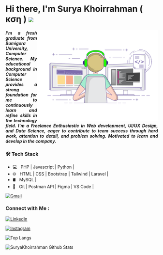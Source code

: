 # Hi there, I'm Surya Khoirrahman ( кση ) <img src="https://raw.githubusercontent.com/iampavangandhi/iampavangandhi/master/gifs/Hi.gif" width="30px">

<img align="right" alt="GIF" src="https://raw.githubusercontent.com/devSouvik/devSouvik/master/gif3.gif" width="400"/>

<h5 align="justify" >I'm a fresh graduate from Bumigora University, Computer Science. My educational background in Computer Science provides a strong foundation for me to continuously learn and refine skills in the technology field. I'm a Freelance Enthusiastic in Web development, UI/UX Design, and Data Science, eager to contribute to team success through hard work, attention to detail, and problem solving. Motivated to learn and develop in the company.</h5>

<h3>🛠 Tech Stack</h3>

- 💻 &nbsp; PHP | Javascript | Python |
- 🌐 &nbsp; HTML | CSS | Bootstrap | Tailwind | Laravel |
- 🛢 &nbsp; MySQL |
- 🔧 &nbsp; Git | Postman API | Figma | VS Code |

[<img alt="Gmail" src="https://img.shields.io/badge/suryakhoirrahman1@gmail.com-D14836?style=for-the-badge&logo=gmail&logoColor=white" />][EMAIL]



### Connect with Me :


[<img alt="LinkedIn" src="https://img.shields.io/badge/LinkedIn-0077B5?style=for-the-badge&logo=linkedin&logoColor=white"/>][LINKEDIN]

[<img alt="Instagram" src="https://img.shields.io/badge/Instagram-E4405F?style=for-the-badge&logo=instagram&logoColor=white"/>][INSTAGRAM]


![Top Langs](https://github-readme-stats.vercel.app/api/top-langs/?username=The-K0N&layout=compact&theme=blueberry)

![SuryaKhoirrahman Github Stats](https://github-readme-stats.vercel.app/api?username=The-K0N&show_icons=true&title_color=3793c4&icon_color=ffbb00&text_color=ffffff&bg_color=000000)


[INSTAGRAM]: https://www.instagram.com/surya_khoirrahman
[LINKEDIN]: https://www.linkedin.com/in/surya-khoirrahman-b41493231
[EMAIL]: mailto:suryakhoirrahman1@gmail.com
